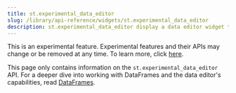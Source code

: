 ```yaml
---
title: st.experimental_data_editor
slug: /library/api-reference/widgets/st.experimental_data_editor
description: st.experimental_data_editor display a data editor widget that allows you to edit DataFrames and many other data structures in a table-like UI.
---
```


<Important>

This is an experimental feature. Experimental features and their APIs may change or be removed at any time. To learn more, click [here](/library/advanced-features/prerelease#experimental-features).

</Important>

<Tip>

This page only contains information on the `st.experimental_data_editor` API. For a deeper dive into working with DataFrames and the data editor's capabilities, read [DataFrames](/library/advanced-features/dataframes).

</Tip>

<Autofunction function="streamlit.experimental_data_editor" />
